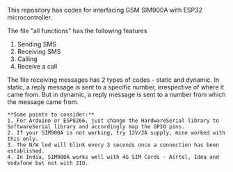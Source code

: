 This repository has codes for interfacing GSM SIM900A with ESP32 microcontroller.

The file "all functions" has the following features
1. Sending SMS
2. Receiving SMS
3. Calling
4. Receive a call
        
The file receiving messages has 2 types of codes - static and dynamic. In static, a reply message is sent to a specific number, irrespective of where it came from. But in dynamic, a reply message is sent to a number from which the message came from.

```
**Some points to consider:**
1. For Arduino or ESP8266, just change the HardwareSerial library to SoftwareSerial library and accordingly map the GPIO pins.
2. If your SIM900A is not working, try 12V/2A supply, mine worked with this only.
3. The N/W led will blink every 3 seconds once a connection has been established.
4. In India, SIM900A works well with 4G SIM Cards - Airtel, Idea and Vodafone but not with JIO.
```
